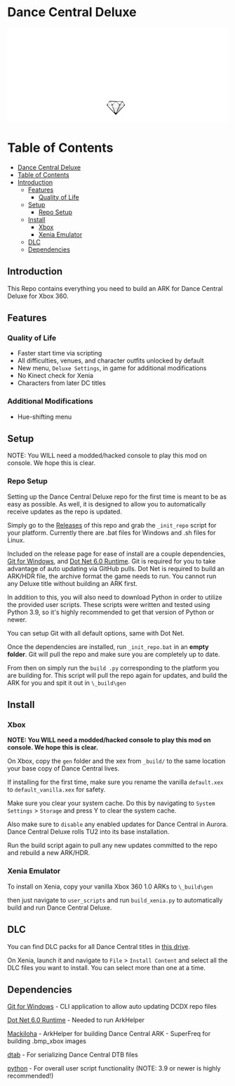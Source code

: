 # Dance Central Deluxe

![Header Image](dependencies/header.png)

# Table of Contents  
- [Dance Central Deluxe](#dance-central-deluxe)
- [Table of Contents](#table-of-contents)
- [Introduction](#introduction)
  - [Features](#features)
    - [Quality of Life](#quality-of-life)
  - [Setup](#setup)
    - [Repo Setup](#repo-setup)
  - [Install](#install)
    - [Xbox](#xbox)
    - [Xenia Emulator](#xenia-emulator)
  - [DLC](#dlc)
  - [Dependencies](#dependencies)

## Introduction

This Repo contains everything you need to build an ARK for Dance Central Deluxe for Xbox 360.

## Features

### Quality of Life
* Faster start time via scripting
* All difficulties, venues, and character outfits unlocked by default
* New menu, `Deluxe Settings`, in game for additional modifications
* No Kinect check for Xenia
* Characters from later DC titles

### Additional Modifications
* Hue-shifting menu

## Setup

NOTE: You WILL need a modded/hacked console to play this mod on console. We hope this is clear.

### Repo Setup
Setting up the Dance Central Deluxe repo for the first time is meant to be as easy as possible.
As well, it is designed to allow you to automatically receive updates as the repo is updated.

Simply go to the [Releases](https://github.com/hmxmilohax/dance-central-1-deluxe/releases) of this repo and grab the `_init_repo` script for your platform. Currently there are .bat files for Windows and .sh files for Linux.

Included on the release page for ease of install are a couple dependencies, [Git for Windows](https://gitforwindows.org/), and [Dot Net 6.0 Runtime](https://dotnet.microsoft.com/en-us/download/dotnet/6.0/runtime).
Git is required for you to take advantage of auto updating via GitHub pulls. Dot Net is required to build an ARK/HDR file, the archive format the game needs to run. You cannot run any Deluxe title without building an ARK first.

In addition to this, you will also need to download Python in order to utilize the provided user scripts. These scripts were written and tested using Python 3.9, so it's highly recommended to get that version of Python or newer.

You can setup Git with all default options, same with Dot Net.

Once the dependencies are installed, run `_init_repo.bat` in an **empty folder**. Git will pull the repo and make sure you are completely up to date.

From then on simply run the `build .py` corresponding to the platform you are building for. This script will pull the repo again for updates, and build the ARK for you and spit it out in `\_build\gen`

## Install

### Xbox

**NOTE: You WILL need a modded/hacked console to play this mod on console. We hope this is clear.**

On Xbox, copy the `gen` folder and the xex from `_build/` to the same location your base copy of Dance Central lives.

If installing for the first time, make sure you rename the vanilla `default.xex` to `default_vanilla.xex` for safety.

Make sure you clear your system cache. Do this by navigating to `System Settings` > `Storage` and press Y to clear the system cache.

Also make sure to `disable` any enabled updates for Dance Central in Aurora. Dance Central Deluxe rolls TU2 into its base installation.

Run the build script again to pull any new updates committed to the repo and rebuild a new ARK/HDR.

### Xenia Emulator

To install on Xenia, copy your vanilla Xbox 360 1.0 ARKs to `\_build\gen`

then just navigate to `user_scripts` and run `build_xenia.py` to automatically build and run Dance Central Deluxe.

## DLC

You can find DLC packs for all Dance Central titles in [this drive](https://drive.google.com/drive/folders/1Wc_oYoY8I-HL8XYOlau5qi99CQkPoStl).

On Xenia, launch it and navigate to `File` > `Install Content` and select all the DLC files you want to install. You can select more than one at a time.

## Dependencies

[Git for Windows](https://gitforwindows.org/) - CLI application to allow auto updating DCDX repo files

[Dot Net 6.0 Runtime](https://dotnet.microsoft.com/en-us/download/dotnet/6.0/runtime) - Needed to run ArkHelper

[Mackiloha](https://github.com/PikminGuts92/Mackiloha) - ArkHelper for building Dance Central ARK - SuperFreq for building .bmp_xbox images

[dtab](https://github.com/mtolly/dtab) - For serializing Dance Central DTB files

[python](https://www.python.org/downloads/) - For overall user script functionality (NOTE: 3.9 or newer is highly recommended!)

